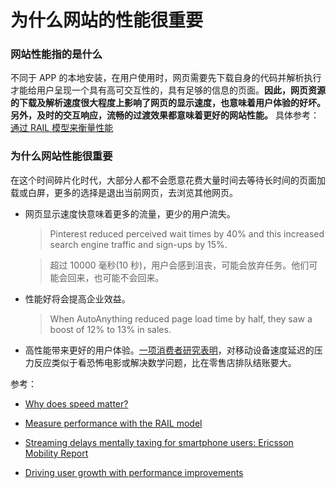 # 为什么网站的性能很重要

### **网站性能指的是什么**

不同于 APP 的本地安装，在用户使用时，网页需要先下载自身的代码并解析执行才能给用户呈现一个具有高可交互性的，具有足够的信息的页面。**因此，网页资源的下载及解析速度很大程度上影响了网页的显示速度，也意味着用户体验的好坏。另外，及时的交互响应，流畅的过渡效果都意味着更好的网站性能。** 具体参考：[通过 RAIL 模型来衡量性能](https://web.dev/rail/)

### **为什么网站性能很重要**

在这个时间碎片化时代，大部分人都不会愿意花费大量时间去等待长时间的页面加载或白屏，更多的选择是退出当前网页，去浏览其他网页。

- 网页显示速度快意味着更多的流量，更少的用户流失。

  > Pinterest reduced perceived wait times by 40% and this increased search engine traffic and sign-ups by 15%.

  > 超过 10000 毫秒(10 秒)，用户会感到沮丧，可能会放弃任务。他们可能会回来，也可能不会回来。

- 性能好将会提高企业效益。

  > When AutoAnything reduced page load time by half, they saw a boost of 12% to 13% in sales.

- 高性能带来更好的用户体验。[一项消费者研究表明][a]，对移动设备速度延迟的压力反应类似于看恐怖电影或解决数学问题，比在零售店排队结账要大。

参考：

- [Why does speed matter?](https://web.dev/why-speed-matters/)

- [Measure performance with the RAIL model](https://web.dev/rail/)

- [Streaming delays mentally taxing for smartphone users: Ericsson Mobility Report][a]

- [Driving user growth with performance improvements](https://medium.com/pinterest-engineering/driving-user-growth-with-performance-improvements-cfc50dafadd7)

[a]: https://www.ericsson.com/en/press-releases/2016/2/streaming-delays-mentally-taxing-for-smartphone-users-ericsson-mobility-report
